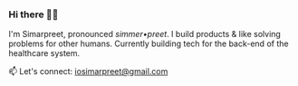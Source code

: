 ### Hi there 👋🏽

I'm Simarpreet, pronounced *simmer•preet*. I build products & like solving problems for other humans. Currently building tech for the back-end of the healthcare system.

📫 Let's connect: iosimarpreet@gmail.com
